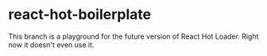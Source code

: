 react-hot-boilerplate
=====================

This branch is a playground for the future version of React Hot Loader. Right now it doesn't even use it.
